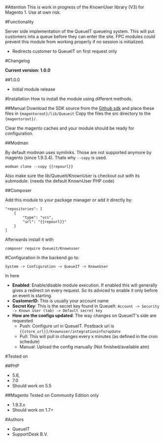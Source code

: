 #Attention
This is work in progress of the KnownUser library (V3) for Magento 1. Use at own risk.

#Functionality

Server side implementation of the QueueIT queueing system. This will put customers into a queue before they can enter the site.
FPC modules could prevent this module from working properly if no session is initialized.
- Redirects customer to QueueIT on first request only

#Changelog

**Current version: 1.0.0**


##1.0.0
- Initial module release

#Installation
How to install the module using different methods.

##Manual
Download the SDK source from the [Github sdk](https://github.com/queueit/KnownUser.V3.PHP) and place these files in `{magentoroot}/lib/Queueit`
Copy the files the src directory to the `{magentoroot}/`.

Clear the magento caches and your module should be ready for configuration.

##Modman

By default modman uses symlinks. Those are not supported anymore by magento (since 1.9.3.4). Thats why `--copy` is used. 
```
modman clone --copy {{repourl}}
```

Also make sure the  lib/Queueit/KnownUser is checkout out with its submodule. (needs the default KnownUser PHP code)

##Composer

Add this module to your package manager or add it directly by:

```
"repositories": [
    {
        "type": "vcs",
        "url": "{{repourl}}"
    }
]
```

Afterwards install it with
```
composer require Queueit/Knownuser
```

#Configuration
In the backend go to:

`System -> Configuration -> QueueIT -> KnownUser`

In here 

- **Enabled**: Enable/disable module execution. If enabled this will generally gives a redirect on every request. So its adviced to enable it only before an event is starting.
- **CustomerID**: This is usually your account name
- **Secret Key**: This is the secret key found in QueueIt: `Account -> Security -> Known User (tab) -> Default secret key` 
- **How are the configs updated**: The way changes on QueueIT's side are requested
  - Push: Configure url in QueueIT. Postback url is `{{store_url}}/knownuser/integrationinfo/update`
  - Pull: This will pull in changes every x minutes (as defined in the cron schedule)
  - Manual: Upload the config manually (Not finished/available atm)

#Tested on

##PHP

- 5.6, 
- 7.0
- Should work on 5.5

##Magento
Tested on Community Edition only

- 1.9.3.x
- Should work on 1.7+  

#Authors

- QueueIT
- SupportDesk B.V.